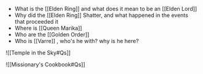 - What is the [[Elden Ring]] and what does it mean to be an [[Elden Lord]]
- Why did the [[Elden Ring]] Shatter, and what happened in the events that proceeded it
- Where is [[Queen Marika]]
- Who are the [[Golden Order]]
- Who is [[Varre]] , who's he with? why is he here?

![[Temple in the Sky#Qs]]

![[Missionary's Cookbook#Qs]]